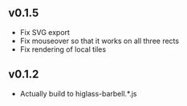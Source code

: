 ## v0.1.5

- Fix SVG export
- Fix mouseover so that it works on all three rects
- Fix rendering of local tiles

## v0.1.2

- Actually build to higlass-barbell.\*.js
